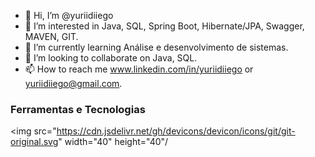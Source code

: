 - 👋 Hi, I’m @yuriidiiego
- 👀 I’m interested in Java, SQL, Spring Boot, Hibernate/JPA, Swagger, MAVEN, GIT.
- 🌱 I’m currently learning Análise e desenvolvimento de sistemas.
- 💞️ I’m looking to collaborate on Java, SQL.
- 📫 How to reach me www.linkedin.com/in/yuriidiiego or yuriidiiego@gmail.com.

### Ferramentas e Tecnologias

<img src="https://cdn.jsdelivr.net/gh/devicons/devicon/icons/git/git-original.svg" width="40" height="40"/

